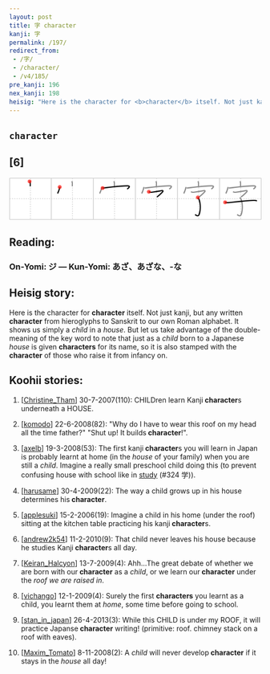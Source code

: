 ```yaml
---
layout: post
title: 字 character
kanji: 字
permalink: /197/
redirect_from:
 - /字/
 - /character/
 - /v4/185/
pre_kanji: 196
nex_kanji: 198
heisig: "Here is the character for <b>character</b> itself. Not just kanji, but any written <b>character</b> from hieroglyphs to Sanskrit to our own Roman alphabet. It shows us simply a <i>child</i> in a <i>house</i>. But let us take advantage of the double-meaning of the key word to note that just as a <i>child</i> born to a Japanese <i>house</i> is given <b>characters</b> for its name, so it is also stamped with the <b>character</b> of those who raise it from infancy on."
---
```


## `character`

## [6]

<div class="stroke"><img src="../images/E5AD97.png" /></div>

## Reading:

### On-Yomi: ジ &mdash; Kun-Yomi: あざ、あざな、-な

## Heisig story:

Here is the character for <b>character</b> itself. Not just kanji, but any written <b>character</b> from hieroglyphs to Sanskrit to our own Roman alphabet. It shows us simply a <i>child</i> in a <i>house</i>. But let us take advantage of the double-meaning of the key word to note that just as a <i>child</i> born to a Japanese <i>house</i> is given <b>characters</b> for its name, so it is also stamped with the <b>character</b> of those who raise it from infancy on.

## Koohii stories:

1) [<a href="http://kanji.koohii.com/profile/Christine_Tham">Christine_Tham</a>] 30-7-2007(110): CHILDren learn Kanji<strong> character</strong>s underneath a HOUSE.

2) [<a href="http://kanji.koohii.com/profile/komodo">komodo</a>] 22-6-2008(82): &quot;Why do I have to wear this roof on my head all the time father?&quot; &quot;Shut up! It builds<strong> character</strong>!&quot;.

3) [<a href="http://kanji.koohii.com/profile/axelb">axelb</a>] 19-3-2008(53): The first kanji<strong> character</strong>s you will learn in Japan is probably learnt at home (in the <em>house</em> of your family) when you are still a <em>child</em>. Imagine a really small preschool child doing this (to prevent confusing house with school like in <a href="../v4/324">study</a> (#324 学)).

4) [<a href="http://kanji.koohii.com/profile/harusame">harusame</a>] 30-4-2009(22): The way a child grows up in his house determines his<strong> character</strong>.

5) [<a href="http://kanji.koohii.com/profile/applesuki">applesuki</a>] 15-2-2006(19): Imagine a child in his home (under the roof) sitting at the kitchen table practicing his kanji<strong> character</strong>s.

6) [<a href="http://kanji.koohii.com/profile/andrew2k54">andrew2k54</a>] 11-2-2010(9): That child never leaves his house because he studies Kanji<strong> character</strong>s all day.

7) [<a href="http://kanji.koohii.com/profile/Keiran_Halcyon">Keiran_Halcyon</a>] 13-7-2009(4): Ahh...The great debate of whether we are born with our<strong> character</strong> as a <em>child</em>, or we learn our<strong> character</strong> under the <em>roof we are raised in</em>.

8) [<a href="http://kanji.koohii.com/profile/vichango">vichango</a>] 12-1-2009(4): Surely the first <strong>characters</strong> you learnt as a child, you learnt them at <em>home</em>, some time before going to school.

9) [<a href="http://kanji.koohii.com/profile/stan_in_japan">stan_in_japan</a>] 26-4-2013(3): While this CHILD is under my ROOF, it will practice Japanse<strong> character</strong> writing! (primitive: roof. chimney stack on a roof with eaves).

10) [<a href="http://kanji.koohii.com/profile/Maxim_Tomato">Maxim_Tomato</a>] 8-11-2008(2): A <em>child</em> will never develop<strong> character</strong> if it stays in the <em>house</em> all day!
